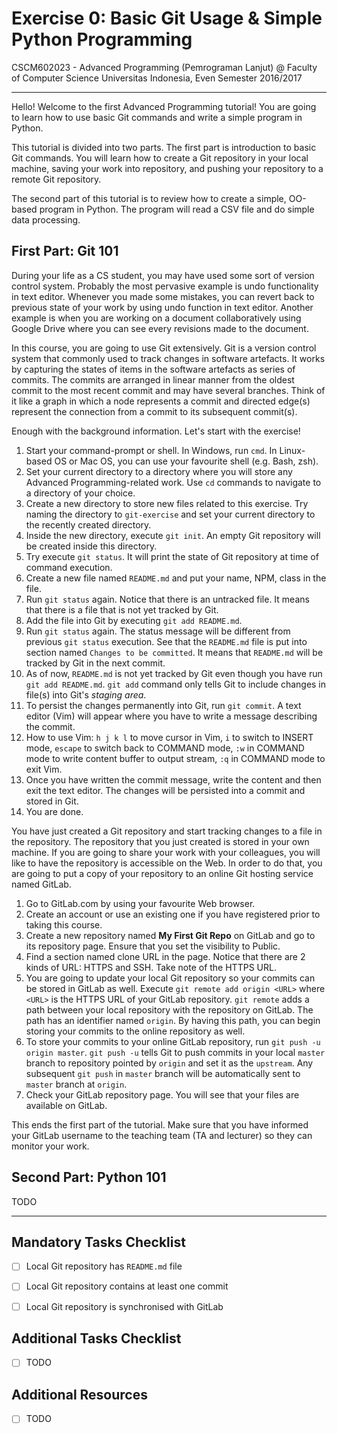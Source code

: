 # Exercise 0: Basic Git Usage & Simple Python Programming

CSCM602023 - Advanced Programming (Pemrograman Lanjut) @ Faculty of
Computer Science Universitas Indonesia, Even Semester 2016/2017

* * *

Hello! Welcome to the first Advanced Programming tutorial! You are
going to learn how to use basic Git commands and write a simple program
in Python. 

This tutorial is divided into two parts. The first part is introduction
to basic Git commands. You will learn how to create a Git repository in
your local machine, saving your work into repository, and pushing your
repository to a remote Git repository.

The second part of this tutorial is to review how to create a simple,
OO-based program in Python. The program will read a CSV file and do
simple data processing.

## First Part: Git 101

During your life as a CS student, you may have used some sort of version
control system. Probably the most pervasive example is undo functionality
in text editor. Whenever you made some mistakes, you can revert back to
previous state of your work by using undo function in text editor. Another
example is when you are working on a document collaboratively using Google
Drive where you can see every revisions made to the document.

In this course, you are going to use Git extensively. Git is a version
control system that commonly used to track changes in software artefacts.
It works by capturing the states of items in the software artefacts as
series of commits. The commits are arranged in linear manner from the
oldest commit to the most recent commit and may have several branches.
Think of it like a graph in which a node represents a commit and
directed edge(s) represent the connection from a commit to its
subsequent commit(s).

Enough with the background information. Let's start with the exercise!

1. Start your command-prompt or shell. In Windows, run `cmd`. In Linux-
based OS or Mac OS, you can use your favourite shell (e.g. Bash, zsh).
2. Set your current directory to a directory where you will store any
Advanced Programming-related work. Use `cd` commands to navigate to
a directory of your choice.
3. Create a new directory to store new files related to this exercise.
Try naming the directory to `git-exercise` and set your current
directory to the recently created directory.
4. Inside the new directory, execute `git init`. An empty Git
repository will be created inside this directory.
5. Try execute `git status`. It will print the state of Git repository
at time of command execution.
6. Create a new file named `README.md` and put your name, NPM, class in
the file.
7. Run `git status` again. Notice that there is an untracked file. It
means that there is a file that is not yet tracked by Git.
8. Add the file into Git by executing `git add README.md`.
9. Run `git status` again. The status message will be different from
previous `git status` execution. See that the `README.md` file is
put into section named `Changes to be committed`. It means that
`README.md` will be tracked by Git in the next commit.
10. As of now, `README.md` is not yet tracked by Git even though you
have run `git add README.md`. `git add` command only tells Git to
include changes in file(s) into Git's *staging area*. 
11. To persist the changes permanently into Git, run `git commit`.
A text editor (Vim) will appear where you have to write a message
describing the commit.
12. How to use Vim: `h j k l` to move cursor in Vim, `i` to switch to
INSERT mode, `escape` to switch back to COMMAND mode, `:w` in COMMAND
mode to write content buffer to output stream, `:q` in COMMAND mode
to exit Vim.
13. Once you have written the commit message, write the content and
then exit the text editor. The changes will be persisted into a commit
and stored in Git.
14. You are done.

You have just created a Git repository and start tracking changes to a
file in the repository. The repository that you just created is stored
in your own machine. If you are going to share your work with your
colleagues, you will like to have the repository is accessible on the
Web. In order to do that, you are going to put a copy of your repository
to an online Git hosting service named GitLab.

1. Go to GitLab.com by using your favourite Web browser.
2. Create an account or use an existing one if you have registered prior
to taking this course.
3. Create a new repository named **My First Git Repo** on GitLab and go
to its repository page. Ensure that you set the visibility to Public.
4. Find a section named clone URL in the page. Notice that there are 2
kinds of URL: HTTPS and SSH. Take note of the HTTPS URL.
5. You are going to update your local Git repository so your commits
can be stored in GitLab as well. Execute `git remote add origin <URL>`
where `<URL>` is the HTTPS URL of your GitLab repository. `git remote`
adds a path between your local repository with the repository on GitLab.
The path has an identifier named `origin`. By having this path, you can
begin storing your commits to the online repository as well.
6. To store your commits to your online GitLab repository, run `git push
-u origin master`. `git push -u` tells Git to push commits in your
local `master` branch to repository pointed by `origin` and set it as
the `upstream`. Any subsequent `git push` in `master` branch will be
automatically sent to `master` branch at `origin`.
7. Check your GitLab repository page. You will see that your files are
available on GitLab.

This ends the first part of the tutorial. Make sure that you have
informed your GitLab username to the teaching team (TA and lecturer)
so they can monitor your work.

## Second Part: Python 101

TODO

* * *

## Mandatory Tasks Checklist

- [ ] Local Git repository has `README.md` file
- [ ] Local Git repository contains at least one commit
- [ ] Local Git repository is synchronised with GitLab


## Additional Tasks Checklist

- [ ] TODO

## Additional Resources

- [ ] TODO
